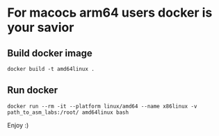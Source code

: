 # For macocь arm64 users docker is your savior

## Build docker image
```
docker build -t amd64linux .
```
## Run docker 
```
docker run --rm -it --platform linux/amd64 --name x86linux -v path_to_asm_labs:/root/ amd64linux bash
```

Enjoy :)
